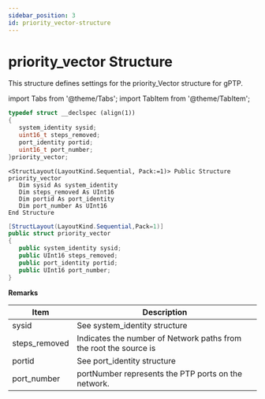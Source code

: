 ```yaml
---
sidebar_position: 3
id: priority_vector-structure
---
```


# priority_vector Structure

This structure defines settings for the priority\_Vector structure for gPTP.

import Tabs from '@theme/Tabs';
import TabItem from '@theme/TabItem';

<Tabs>
<TabItem value="cpp" label="C/C++ Declare" default>

```cpp
typedef struct __declspec (align(1))
{
   system_identity sysid;
   uint16_t steps_removed;
   port_identity portid;
   uint16_t port_number;
}priority_vector; 
```
</TabItem>

<TabItem value="vbnet" label="Visual Basic .NET Declare">

```vbnet
<StructLayout(LayoutKind.Sequential, Pack:=1)> Public Structure priority_vector
   Dim sysid As system_identity
   Dim steps_removed As UInt16
   Dim portid As port_identity
   Dim port_number As UInt16
End Structure 
```
</TabItem>

<TabItem value="c#" label="C# Declare">

```csharp
[StructLayout(LayoutKind.Sequential,Pack=1)]
public struct priority_vector
{
   public system_identity sysid;
   public UInt16 steps_removed;
   public port_identity portid;
   public UInt16 port_number;
}

```
</TabItem>
</Tabs>

**Remarks**

| Item           | Description                                                       |
| -------------- | ----------------------------------------------------------------- |
| sysid          | See system\_identity structure                                    |
| steps\_removed | Indicates the number of Network paths from the root the source is |
| portid         | See port\_identity structure                                      |
| port\_number   | portNumber represents the PTP ports on the network.               |
